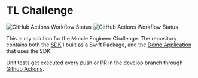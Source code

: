 # TL Challenge

![GitHub Actions Workflow Status](https://img.shields.io/github/actions/workflow/status/antoniopantaleo/tl-pokemon-browser/sdk.yml?style=flat-square&logo=swift&logoColor=white&label=SDK%20Tests&color=green&cacheSeconds=0)
![GitHub Actions Workflow Status](https://img.shields.io/github/actions/workflow/status/antoniopantaleo/tl-pokemon-browser/app.yml?style=flat-square&logo=swift&logoColor=white&label=Demo%20App%20Tests&color=green&cacheSeconds=0)


This is my solution for the Mobile Engineer Challenge.
The repository contains both the [SDK](https://github.com/antoniopantaleo/tl-pokemon-browser/tree/develop/Pokespeare) I built as a Swift Package, and the [Demo Application](https://github.com/antoniopantaleo/tl-pokemon-browser/tree/develop/Pokemon%20Browser) that uses the SDK.

Unit tests get executed every push or PR in the develop branch through [Github Actions](https://github.com/antoniopantaleo/tl-pokemon-browser/actions).
